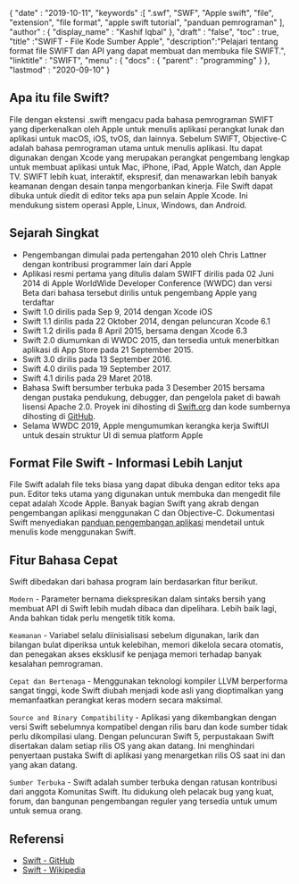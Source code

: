 {
  "date" : "2019-10-11",
  "keywords" :[ ".swf", "SWF", "Apple swift", "file", "extension", "file format", "apple swift tutorial", "panduan pemrograman" ],
  "author" : {
    "display_name" : "Kashif Iqbal"
},
  "draft" : "false",
  "toc" : true,
  "title" :"SWIFT - File Kode Sumber Apple",
  "description":"Pelajari tentang format file SWIFT dan API yang dapat membuat dan membuka file SWIFT.",
  "linktitle" : "SWIFT",
  "menu" : {
    "docs" : {
      "parent" : "programming"
}
},
  "lastmod" : "2020-09-10"
}

## Apa itu file Swift?

File dengan ekstensi .swift mengacu pada bahasa pemrograman SWIFT yang diperkenalkan oleh Apple untuk menulis aplikasi perangkat lunak dan aplikasi untuk macOS, iOS, tvOS, dan lainnya. Sebelum SWIFT, Objective-C adalah bahasa pemrograman utama untuk menulis aplikasi. Itu dapat digunakan dengan Xcode yang merupakan perangkat pengembang lengkap untuk membuat aplikasi untuk Mac, iPhone, iPad, Apple Watch, dan Apple TV. SWIFT lebih kuat, interaktif, ekspresif, dan menawarkan lebih banyak keamanan dengan desain tanpa mengorbankan kinerja. File Swift dapat dibuka untuk diedit di editor teks apa pun selain Apple Xcode. Ini mendukung sistem operasi Apple, Linux, Windows, dan Android.

## Sejarah Singkat

* Pengembangan dimulai pada pertengahan 2010 oleh Chris Lattner dengan kontribusi programmer lain dari Apple
* Aplikasi resmi pertama yang ditulis dalam SWIFT dirilis pada 02 Juni 2014 di Apple WorldWide Developer Conference (WWDC) dan versi Beta dari bahasa tersebut dirilis untuk pengembang Apple yang terdaftar
* Swift 1.0 dirilis pada Sep 9, 2014 dengan Xcode iOS
* Swift 1.1 dirilis pada 22 Oktober 2014, dengan peluncuran Xcode 6.1
* Swift 1.2 dirilis pada 8 April 2015, bersama dengan Xcode 6.3
* Swift 2.0 diumumkan di WWDC 2015, dan tersedia untuk menerbitkan aplikasi di App Store pada 21 September 2015.
* Swift 3.0 dirilis pada 13 September 2016.
* Swift 4.0 dirilis pada 19 September 2017.
* Swift 4.1 dirilis pada 29 Maret 2018.
* Bahasa Swift bersumber terbuka pada 3 Desember 2015 bersama dengan pustaka pendukung, debugger, dan pengelola paket di bawah lisensi Apache 2.0. Proyek ini dihosting di [Swift.org](https://swift.org/) dan kode sumbernya dihosting di [GitHub](https://github.com/apple/swift).
* Selama WWDC 2019, Apple mengumumkan kerangka kerja SwiftUI untuk desain struktur UI di semua platform Apple

## Format File Swift - Informasi Lebih Lanjut

File Swift adalah file teks biasa yang dapat dibuka dengan editor teks apa pun. Editor teks utama yang digunakan untuk membuka dan mengedit file cepat adalah Xcode Apple. Banyak bagian Swift yang akrab dengan pengembangan aplikasi menggunakan C dan Objective-C. Dokumentasi Swift menyediakan [panduan pengembangan aplikasi](https://docs.swift.org/swift-book/documentation/the-swift-programming-language/thebasics/) mendetail untuk menulis kode menggunakan Swift.

## Fitur Bahasa Cepat

Swift dibedakan dari bahasa program lain berdasarkan fitur berikut.

`Modern` - Parameter bernama diekspresikan dalam sintaks bersih yang membuat API di Swift lebih mudah dibaca dan dipelihara. Lebih baik lagi, Anda bahkan tidak perlu mengetik titik koma.

`Keamanan` - Variabel selalu diinisialisasi sebelum digunakan, larik dan bilangan bulat diperiksa untuk kelebihan, memori dikelola secara otomatis, dan penegakan akses eksklusif ke penjaga memori terhadap banyak kesalahan pemrograman.

`Cepat dan Bertenaga` - Menggunakan teknologi kompiler LLVM berperforma sangat tinggi, kode Swift diubah menjadi kode asli yang dioptimalkan yang memanfaatkan perangkat keras modern secara maksimal.

`Source and Binary Compatibility` - Aplikasi yang dikembangkan dengan versi Swift sebelumnya kompatibel dengan rilis baru dan kode sumber tidak perlu dikompilasi ulang. Dengan peluncuran Swift 5, perpustakaan Swift disertakan dalam setiap rilis OS yang akan datang. Ini menghindari penyertaan pustaka Swift di aplikasi yang menargetkan rilis OS saat ini dan yang akan datang.

`Sumber Terbuka` - Swift adalah sumber terbuka dengan ratusan kontribusi dari anggota Komunitas Swift. Itu didukung oleh pelacak bug yang kuat, forum, dan bangunan pengembangan reguler yang tersedia untuk umum untuk semua orang.

## Referensi
* [Swift - GitHub](https://github.com/apple/swift)
* [Swift - Wikipedia](https://en.wikipedia.org/wiki/Swift_(programming_language))

